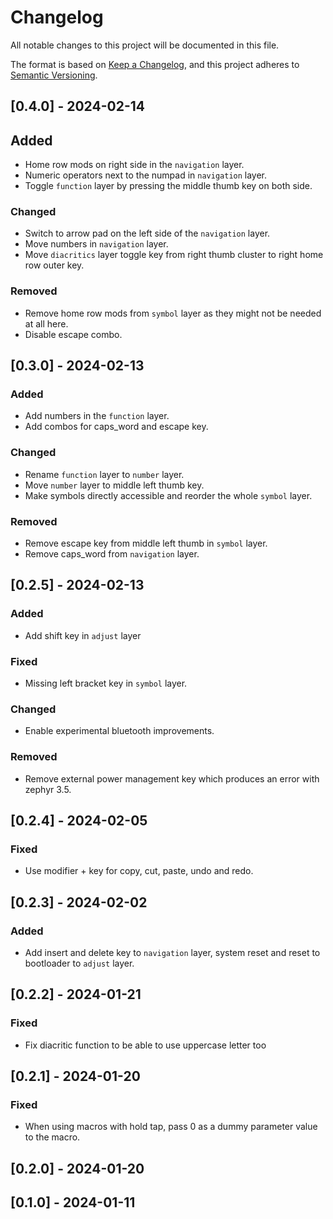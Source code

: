 # Changelog

All notable changes to this project will be documented in this file.

The format is based on [Keep a Changelog](https://keepachangelog.com/en/1.1.0/),
and this project adheres to [Semantic Versioning](https://semver.org/spec/v2.0.0.html).

## [0.4.0] - 2024-02-14

## Added

- Home row mods on right side in the `navigation` layer.
- Numeric operators next to the numpad in `navigation` layer.
- Toggle `function` layer by pressing the middle thumb key on both side. 

### Changed

- Switch to arrow pad on the left side of the `navigation` layer.
- Move numbers in `navigation` layer.
- Move `diacritics` layer toggle key from right thumb cluster to right home row outer key.

### Removed

- Remove home row mods from `symbol` layer as they might not be needed at all here.
- Disable escape combo.

## [0.3.0] - 2024-02-13

### Added

- Add numbers in the `function` layer.
- Add combos for caps_word and escape key.

### Changed

- Rename `function` layer to `number` layer.
- Move `number` layer to middle left thumb key.
- Make symbols directly accessible and reorder the whole `symbol` layer.

### Removed

- Remove escape key from middle left thumb in `symbol` layer.
- Remove caps_word from `navigation` layer.

## [0.2.5] - 2024-02-13

### Added

- Add shift key in `adjust` layer

### Fixed

- Missing left bracket key in `symbol` layer.

### Changed

- Enable experimental bluetooth improvements.

### Removed

- Remove external power management key which produces an error with zephyr 3.5.

## [0.2.4] - 2024-02-05

### Fixed

- Use modifier + key for copy, cut, paste, undo and redo.

## [0.2.3] - 2024-02-02

### Added

- Add insert and delete key to `navigation` layer, system reset and reset to bootloader to `adjust` layer.

## [0.2.2] - 2024-01-21

### Fixed

- Fix diacritic function to be able to use uppercase letter too

## [0.2.1] - 2024-01-20

### Fixed

- When using macros with hold tap, pass 0 as a dummy parameter value to the macro.

## [0.2.0] - 2024-01-20

## [0.1.0] - 2024-01-11
